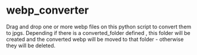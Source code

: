 # webp_converter

Drag and drop one or more webp files on this python script to convert them to jpgs. Depending if there is a converted_folder defined , this folder will be created and the converted webp will be moved to that folder - otherwise they will be deleted.
